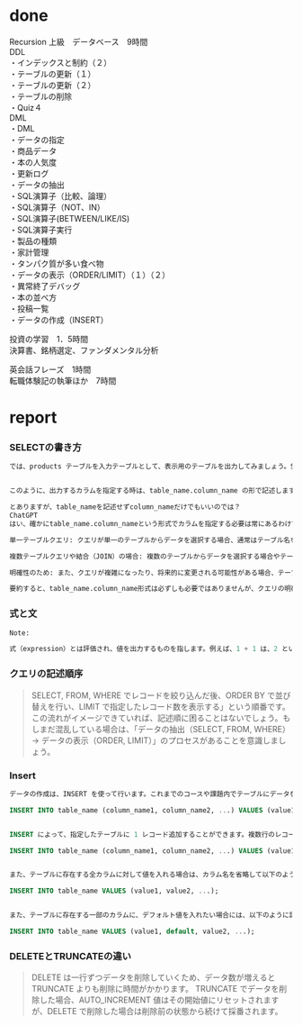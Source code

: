 # done 
Recursion 上級　データベース　9時間</br>
DDL</br>
・インデックスと制約（２）</br>
・テーブルの更新（１）</br>
・テーブルの更新（２）</br>
・テーブルの削除</br>
・Quiz４</br>
DML</br>
・DML</br>
・データの指定</br>
・商品データ</br>
・本の人気度</br>
・更新ログ</br>
・データの抽出</br>
・SQL演算子（比較、論理）</br>
・SQL演算子（NOT、IN）</br>
・SQL演算子(BETWEEN/LIKE/IS)</br>
・SQL演算子実行</br>
・製品の種類</br>
・家計管理</br>
・タンパク質が多い食べ物</br>
・データの表示（ORDER/LIMIT）（１）（２）</br>
・異常終了デバッグ</br>
・本の並べ方</br>
・投稿一覧</br>
・データの作成（INSERT）</br>


投資の学習　1．5時間</br>
決算書、銘柄選定、ファンダメンタル分析</br>

英会話フレーズ　1時間</br>
転職体験記の執筆ほか　7時間</br>
# report
### SELECTの書き方
```sql
では、products テーブルを入力テーブルとして、表示用のテーブルを出力してみましょう。SELECT products.id, products.name FROM products; を実行してください。


このように、出力するカラムを指定する時は、table_name.column_name の形で記述します。

とありますが、table_nameを記述せずcolumn_nameだけでもいいのでは？
ChatGPT
はい、確かにtable_name.column_nameという形式でカラムを指定する必要は常にあるわけではありません。カラム名だけを記述することもできます。ただし、いくつかの状況では、テーブル名をカラム名に前置することが望ましい、あるいは必要になることがあります。

単一テーブルクエリ: クエリが単一のテーブルからデータを選択する場合、通常はテーブル名をカラム名の前に付ける必要はありません。たとえば、SELECT id, name FROM products;のように記述できます。ここでは、idとnameはproductsテーブルから選択されます。

複数テーブルクエリや結合（JOIN）の場合: 複数のテーブルからデータを選択する場合やテーブル間で結合を行う場合、同じ名前のカラムが複数のテーブルに存在する可能性があります。このような場合には、どのテーブルのどのカラムを指しているのかを明確にするために、table_name.column_name形式を使用します。

明確性のため: また、クエリが複雑になったり、将来的に変更される可能性がある場合、テーブル名を前置することで、他の人がそのクエリをより簡単に理解できるようになります。

要約すると、table_name.column_name形式は必ずしも必要ではありませんが、クエリの明確性や正確性を高めるために役立つ場合があります。特に、複数のテーブルを参照するような複雑なクエリでは、この形式を使用することをお勧めします。

```

### 式と文
```sql
Note:

式（expression）とは評価され、値を出力するものを指します。例えば、1 + 1 は、2 という値を返すため式にあたります。対なるものとして説明されることが多い文（statement）は、プログラムの制御文です。文のわかりやすい例として、if 文や for 文がこれにあたります。文はプログラムの制御を行うものであり、プログラムの分岐や流れを決めるものです。この文の中で流れや分岐を決める時に利用されるのが式です。プログラムでは、文の中の至る所で式を評価することで連続する分岐を制御し、一つの大きな処理が完結します。
```

### クエリの記述順序
>SELECT, FROM, WHERE でレコードを絞り込んだ後、ORDER BY で並び替えを行い、LIMIT で指定したレコード数を表示する」という順番です。この流れがイメージできていれば、記述順に困ることはないでしょう。もしまだ混乱している場合は、「データの抽出（SELECT, FROM, WHERE）→ データの表示（ORDER, LIMIT）」のプロセスがあることを意識しましょう。

### Insert
```sql
データの作成は、INSERT を使って行います。これまでのコースや課題内でテーブルにデータを作成する時は、このクエリを毎度使用してきました。以下のように記述します。

INSERT INTO table_name (column_name1, column_name2, ...) VALUES (value1, value2, ...);


INSERT によって、指定したテーブルに 1 レコード追加することができます。複数行のレコードを追加することもできます。その場合は ,（カンマ）繋ぎにして記述します。

INSERT INTO table_name (column_name1, column_name2, ...) VALUES (value1, value2, ...), (value3, value4, ...);


また、テーブルに存在する全カラムに対して値を入れる場合は、カラム名を省略して以下のように記述することもできます。

INSERT INTO table_name VALUES (value1, value2, ...);


また、テーブルに存在する一部のカラムに、デフォルト値を入れたい場合には、以下のように記述することもできます。

INSERT INTO table_name VALUES (value1, default, value2, ...);
```

### DELETEとTRUNCATEの違い
>DELETE は一行ずつデータを削除していくため、データ数が増えると TRUNCATE よりも削除に時間がかかります。
TRUNCATE でデータを削除した場合、AUTO_INCREMENT 値はその開始値にリセットされますが、DELETE で削除した場合は削除前の状態から続けて採番されます。


